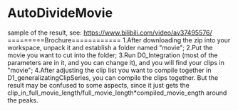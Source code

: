 # AutoDivideMovie
sample of the result, see: https://www.bilibili.com/video/av37495576/
=========Brochure============
1.After downloading the zip into your workspace, unpack it and establish a folder named "movie";
2.Put the movie you want to cut into the folder;
3.Run D0_Integration (most of the parameters are in it, and you can change it), and you will find your clips in "movie";
4.After adjusting the clip list you want to compile together in D1_generalizatingClipSeries, you can compile the clips together. But the result may be confused to some aspects, since it just gets the clip_in_full_movie_length/full_movie_length\*compiled_movie_ength around the peaks.
